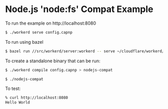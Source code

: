 # Node.js 'node:fs' Compat Example

To run the example on http://localhost:8080

```sh
$ ./workerd serve config.capnp
```

To run using bazel

```sh
$ bazel run //src/workerd/server:workerd -- serve ~/cloudflare/workerd/samples/nodejs-compat/config.capnp
```

To create a standalone binary that can be run:

```sh
$ ./workerd compile config.capnp > nodejs-compat

$ ./nodejs-compat
```

To test:

```sh
% curl http://localhost:8080
Hello World
```

